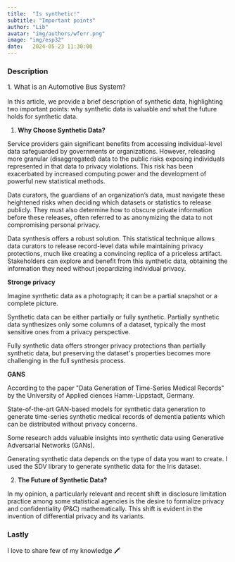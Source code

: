 ```yaml
---
title:  "Is synthetic!"
subtitle: "Important points"
author: "Lib"
avatar: "img/authors/wferr.png"
image: "img/esp32"
date:   2024-05-23 11:30:00
---
```


### Description
<p style="font-size: 15px;">1. What is an Automotive Bus System?

In this article, we provide a brief description of synthetic data, highlighting two important points: why synthetic data is valuable and what the future holds for synthetic data.</p>


1. **Why Choose Synthetic Data?**

Service providers gain significant benefits from accessing individual-level data safeguarded by governments or organizations. However, releasing more granular (disaggregated) data to the public risks exposing individuals represented in that data to privacy violations. This risk has been exacerbated by increased computing power and the development of powerful new statistical methods.

Data curators, the guardians of an organization’s data, must navigate these heightened risks when deciding which datasets or statistics to release publicly. They must also determine how to obscure private information before these releases, often referred to as anonymizing the data to not compromising personal privacy.

Data synthesis offers a robust solution. This statistical technique allows data curators to release record-level data while maintaining privacy protections, much like creating a convincing replica of a priceless artifact. Stakeholders can explore and benefit from this synthetic data, obtaining the information they need without jeopardizing individual privacy.

**Stronge privacy**

Imagine synthetic data as a photograph; it can be a partial snapshot or a complete picture.

Synthetic data can be either partially or fully synthetic. Partially synthetic data synthesizes only some columns of a dataset, typically the most sensitive ones from a privacy perspective.

Fully synthetic data offers stronger privacy protections than partially synthetic data, but preserving the dataset's properties becomes more challenging in the full synthesis process.

**GANS**

According to the paper "Data Generation of Time-Series Medical Records" by the University of Applied ciences Hamm-Lippstadt, Germany.


State-of-the-art GAN-based models for synthetic data generation to generate time-series synthetic medical records of dementia patients which can be distributed without privacy concerns.

Some research adds valuable insights into synthetic data using Generative Adversarial Networks (GANs).

Generating synthetic data depends on the type of data you want to create. I used the SDV library to generate synthetic data for the Iris dataset.

2. **The Future of Synthetic Data?**

In my opinion, a particularly relevant and recent shift in disclosure limitation practice among some statistical agencies is the desire to formalize privacy and confidentiality (P&C) mathematically. This shift is evident in the invention of differential privacy and its variants.

### Lastly

I love to share few of my knowledge 🖍️



